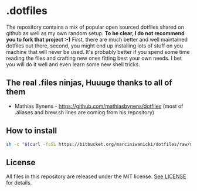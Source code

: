 # .dotfiles

The repository contains a mix of popular open sourced dotfiles shared
on github as well as my own random setup.
**To be clear, I do not recommend you to fork that project :-)** First, there are much
better and well maintained dotfiles out there, second, you might end up
installing lots of stuff on you machine that will never be used. It's probably
better if you spend some time reading the files and crafting new ones
fitting best your own needs. I bet you will do it well and even learn some
new shell tricks.

## The real .files ninjas, Huuuge thanks to all of them
- Mathias Bynens - https://github.com/mathiasbynens/dotfiles (most of .aliases
  and brew.sh lines are coming from his repository)

## How to install

```bash
sh -c "$(curl -fsSL https://bitbucket.org/marciniwanicki/dotfiles/raw/master/bin/install.sh)"
```

## License
All files in this repository are released under the MIT license. [See LICENSE](https://github.com/marciniwanicki/dotfiles/blob/develop/LICENSE) for details.
